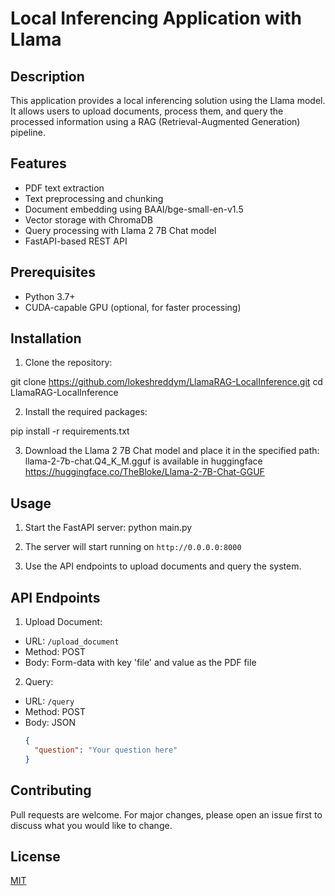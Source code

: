 # Local Inferencing Application with Llama

## Description
This application provides a local inferencing solution using the Llama model. It allows users to upload documents, process them, and query the processed information using a RAG (Retrieval-Augmented Generation) pipeline.

## Features
- PDF text extraction
- Text preprocessing and chunking
- Document embedding using BAAI/bge-small-en-v1.5
- Vector storage with ChromaDB
- Query processing with Llama 2 7B Chat model
- FastAPI-based REST API

## Prerequisites
- Python 3.7+
- CUDA-capable GPU (optional, for faster processing)

## Installation

1. Clone the repository:

git clone https://github.com/lokeshreddym/LlamaRAG-LocalInference.git
cd LlamaRAG-LocalInference


2. Install the required packages:

pip install -r requirements.txt

3. Download the Llama 2 7B Chat model and place it in the specified path:
llama-2-7b-chat.Q4_K_M.gguf is available in huggingface https://huggingface.co/TheBloke/Llama-2-7B-Chat-GGUF

## Usage

1. Start the FastAPI server:
python main.py

2. The server will start running on `http://0.0.0.0:8000`

3. Use the API endpoints to upload documents and query the system.

## API Endpoints

1. Upload Document:
- URL: `/upload_document`
- Method: POST
- Body: Form-data with key 'file' and value as the PDF file

2. Query:
- URL: `/query`
- Method: POST
- Body: JSON
  ```json
  {
    "question": "Your question here"
  }
  ```

## Contributing
Pull requests are welcome. For major changes, please open an issue first to discuss what you would like to change.

## License
[MIT](https://choosealicense.com/licenses/mit/)